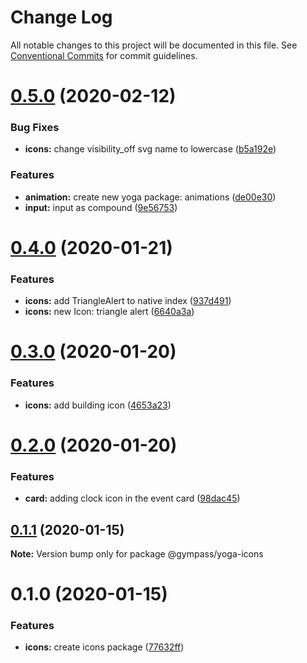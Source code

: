 # Change Log

All notable changes to this project will be documented in this file.
See [Conventional Commits](https://conventionalcommits.org) for commit guidelines.

# [0.5.0](https://github.com/Gympass/yoga/compare/@gympass/yoga-icons@0.4.0...@gympass/yoga-icons@0.5.0) (2020-02-12)

### Bug Fixes

- **icons:** change visibility_off svg name to lowercase ([b5a192e](https://github.com/Gympass/yoga/commit/b5a192ebabe38066eb377810de6dfd50de51da5e))

### Features

- **animation:** create new yoga package: animations ([de00e30](https://github.com/Gympass/yoga/commit/de00e30c6344e80866ccefbe53bdf81462386fca))
- **input:** input as compound ([9e56753](https://github.com/Gympass/yoga/commit/9e567538253fe6281f70dc9526f686dc41bbeebf))

# [0.4.0](https://github.com/Gympass/yoga/compare/@gympass/yoga-icons@0.3.0...@gympass/yoga-icons@0.4.0) (2020-01-21)

### Features

- **icons:** add TriangleAlert to native index ([937d491](https://github.com/Gympass/yoga/commit/937d4917c0abbeea48caa209f883c2dbd380b294))
- **icons:** new Icon: triangle alert ([6640a3a](https://github.com/Gympass/yoga/commit/6640a3ae501a8031a7daf48d979278c96245a1aa))

# [0.3.0](https://github.com/Gympass/yoga/compare/@gympass/yoga-icons@0.2.0...@gympass/yoga-icons@0.3.0) (2020-01-20)

### Features

- **icons:** add building icon ([4653a23](https://github.com/Gympass/yoga/commit/4653a23284f3abf1831dbd50ce3519ff94093dd7))

# [0.2.0](https://github.com/Gympass/yoga/compare/@gympass/yoga-icons@0.1.1...@gympass/yoga-icons@0.2.0) (2020-01-20)

### Features

- **card:** adding clock icon in the event card ([98dac45](https://github.com/Gympass/yoga/commit/98dac45988d05d70a789fe1afffee7598f2f6ebd))

## [0.1.1](https://github.com/Gympass/yoga/compare/@gympass/yoga-icons@0.1.0...@gympass/yoga-icons@0.1.1) (2020-01-15)

**Note:** Version bump only for package @gympass/yoga-icons

# 0.1.0 (2020-01-15)

### Features

- **icons:** create icons package ([77632ff](https://github.com/Gympass/yoga/commit/77632fff645ba85cbc6f08972bb5c0ae4f66fe0b))
